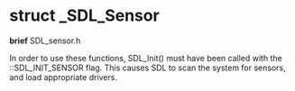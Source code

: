 # struct _SDL_Sensor



**brief** SDL_sensor.h

  In order to use these functions, SDL_Init() must have been called  with the ::SDL_INIT_SENSOR flag.  This causes SDL to scan the system  for sensors, and load appropriate drivers.



